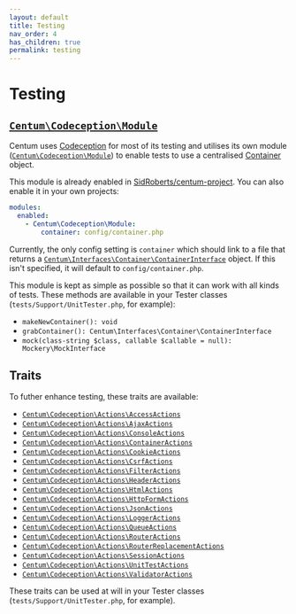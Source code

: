 ```yaml
---
layout: default
title: Testing
nav_order: 4
has_children: true
permalink: testing
---
```




# Testing

## [`Centum\Codeception\Module`](https://github.com/SidRoberts/centum/blob/development/src/Codeception/Module.php)

Centum uses [Codeception](https://codeception.com/) for most of its testing and utilises its own module ([`Centum\Codeception\Module`](https://github.com/SidRoberts/centum/blob/development/src/Codeception/Module.php)) to enable tests to use a centralised [Container](components/container/index.md) object.

This module is already enabled in [SidRoberts/centum-project](https://github.com/SidRoberts/centum-project).
You can also enable it in your own projects:

```yaml
modules:
  enabled:
    - Centum\Codeception\Module:
        container: config/container.php
```

Currently, the only config setting is `container` which should link to a file that returns a [`Centum\Interfaces\Container\ContainerInterface`](https://github.com/SidRoberts/centum/blob/development/src/Interfaces/Container/ContainerInterface.php) object.
If this isn't specified, it will default to `config/container.php`.

This module is kept as simple as possible so that it can work with all kinds of tests.
These methods are available in your Tester classes (`tests/Support/UnitTester.php`, for example):

- `makeNewContainer(): void`
- `grabContainer(): Centum\Interfaces\Container\ContainerInterface`
- `mock(class-string $class, callable $callable = null): Mockery\MockInterface`



## Traits

To futher enhance testing, these traits are available:

- [`Centum\Codeception\Actions\AccessActions`](https://github.com/SidRoberts/centum/blob/development/src/Codeception/Actions/AccessActions.php)
- [`Centum\Codeception\Actions\AjaxActions`](https://github.com/SidRoberts/centum/blob/development/src/Codeception/Actions/AjaxActions.php)
- [`Centum\Codeception\Actions\ConsoleActions`](https://github.com/SidRoberts/centum/blob/development/src/Codeception/Actions/ConsoleActions.php)
- [`Centum\Codeception\Actions\ContainerActions`](https://github.com/SidRoberts/centum/blob/development/src/Codeception/Actions/ContainerActions.php)
- [`Centum\Codeception\Actions\CookieActions`](https://github.com/SidRoberts/centum/blob/development/src/Codeception/Actions/CookieActions.php)
- [`Centum\Codeception\Actions\CsrfActions`](https://github.com/SidRoberts/centum/blob/development/src/Codeception/Actions/CsrfActions.php)
- [`Centum\Codeception\Actions\FilterActions`](https://github.com/SidRoberts/centum/blob/development/src/Codeception/Actions/FilterActions.php)
- [`Centum\Codeception\Actions\HeaderActions`](https://github.com/SidRoberts/centum/blob/development/src/Codeception/Actions/HeaderActions.php)
- [`Centum\Codeception\Actions\HtmlActions`](https://github.com/SidRoberts/centum/blob/development/src/Codeception/Actions/HtmlActions.php)
- [`Centum\Codeception\Actions\HttpFormActions`](https://github.com/SidRoberts/centum/blob/development/src/Codeception/Actions/HttpFormActions.php)
- [`Centum\Codeception\Actions\JsonActions`](https://github.com/SidRoberts/centum/blob/development/src/Codeception/Actions/JsonActions.php)
- [`Centum\Codeception\Actions\LoggerActions`](https://github.com/SidRoberts/centum/blob/development/src/Codeception/Actions/LoggerActions.php)
- [`Centum\Codeception\Actions\QueueActions`](https://github.com/SidRoberts/centum/blob/development/src/Codeception/Actions/QueueActions.php)
- [`Centum\Codeception\Actions\RouterActions`](https://github.com/SidRoberts/centum/blob/development/src/Codeception/Actions/RouterActions.php)
- [`Centum\Codeception\Actions\RouterReplacementActions`](https://github.com/SidRoberts/centum/blob/development/src/Codeception/Actions/RouterReplacementActions.php)
- [`Centum\Codeception\Actions\SessionActions`](https://github.com/SidRoberts/centum/blob/development/src/Codeception/Actions/SessionActions.php)
- [`Centum\Codeception\Actions\UnitTestActions`](https://github.com/SidRoberts/centum/blob/development/src/Codeception/Actions/UnitTestActions.php)
- [`Centum\Codeception\Actions\ValidatorActions`](https://github.com/SidRoberts/centum/blob/development/src/Codeception/Actions/ValidatorActions.php)

These traits can be used at will in your Tester classes (`tests/Support/UnitTester.php`, for example).
